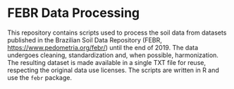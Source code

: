 # FEBR Data Processing

This repository contains scripts used to process the soil data from datasets published in the
Brazilian Soil Data Repository (FEBR, https://www.pedometria.org/febr/) until the end of 2019.
The data undergoes cleaning, standardization and, when possible, harmonization. The resulting
dataset is made available in a single TXT file for reuse, respecting the original data use licenses.
The scripts are written in R and use the `febr` package.
